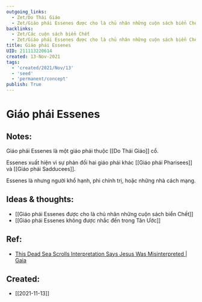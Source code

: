 ```yaml
---
outgoing_links:
  - Zet/Do Thái Giáo
  - Zet/Giáo phái Essenes được cho là chủ nhân những cuộn sách biển Chết
backlinks:
  - Zet/Các cuộn sách biển Chết
  - Zet/Giáo phái Essenes được cho là chủ nhân những cuộn sách biển Chết
title: Giáo phái Essenes
UID: 211113220614
created: 13-Nov-2021
tags:
  - 'created/2021/Nov/13'
  - 'seed'
  - 'permanent/concept'
publish: True
---
```

# Giáo phái Essenes

## Notes:
Giáo phái Essenes là một giáo phái thuộc [[Do Thái Giáo]] cổ. 

Essenes xuất hiện vì sự phản đối hai giáo phái khác [[Giáo phái Pharisees]] và [[Giáo phái Sadducees]].

Essenes là nhưng người khổ hạnh, phi chính trị, hoặc những nhà cách mạng.

## Ideas & thoughts:
- [[Giáo phái Essenes được cho là chủ nhân những cuộn sách biển Chết]]
- [[Giáo phái Essenes không được nhắc đến trong Tân Ước]]

## Ref:
- [This Dead Sea Scrolls Interpretation Says Jesus Was Misinterpreted | Gaia](https://www.gaia.com/article/dead-sea-scrolls-conspiracy)

## Created:
- [[2021-11-13]]
